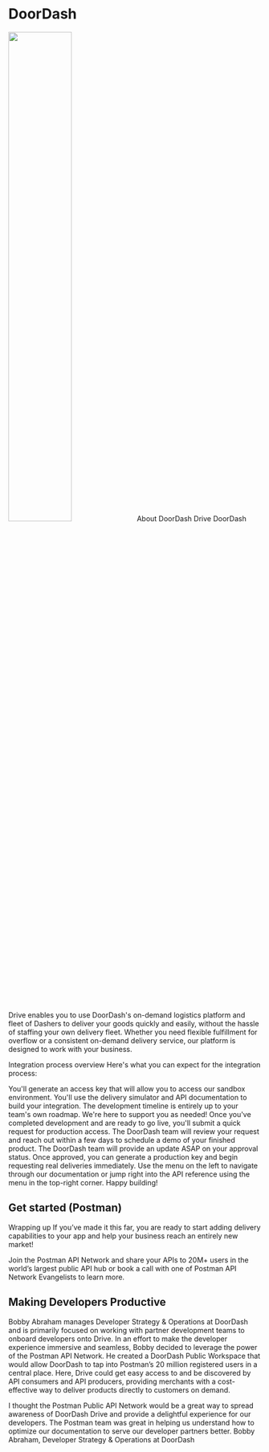 # DoorDash
<img  style="width: 50%;height:50%;" src="https://mma.prnewswire.com/media/534929/Logo_horizontal_red.jpg?p=facebook"/>
About DoorDash Drive
DoorDash Drive enables you to use DoorDash's on-demand logistics platform and fleet of Dashers to deliver your goods quickly and easily, without the hassle of staffing your own delivery fleet. Whether you need flexible fulfillment for overflow or a consistent on-demand delivery service, our platform is designed to work with your business.


Integration process overview
Here's what you can expect for the integration process:

You'll generate an access key that will allow you to access our sandbox environment.
You'll use the delivery simulator and API documentation to build your integration. The development timeline is entirely up to your team's own roadmap. We're here to support you as needed!
Once you've completed development and are ready to go live, you'll submit a quick request for production access.
The DoorDash team will review your request and reach out within a few days to schedule a demo of your finished product.
The DoorDash team will provide an update ASAP on your approval status. Once approved, you can generate a production key and begin requesting real deliveries immediately.
Use the menu on the left to navigate through our documentation or jump right into the API reference using the menu in the top-right corner. Happy building!

## Get started (Postman)

Wrapping up
If you’ve made it this far, you are ready to start adding delivery capabilities to your app and help your business reach an entirely new market!

Join the Postman API Network and share your APIs to 20M+ users in the world’s largest public API hub or book a call with one of Postman API Network Evangelists to learn more.


## Making Developers Productive
Bobby Abraham manages Developer Strategy & Operations at DoorDash and is primarily focused on working with partner development teams to onboard developers onto Drive. In an effort to make the developer experience immersive and seamless, Bobby decided to leverage the power of the Postman API Network. He created a DoorDash Public Workspace that would allow DoorDash to tap into Postman’s 20 million registered users in a central place. Here, Drive could get easy access to and be discovered by API consumers and API producers, providing merchants with a cost-effective way to deliver products directly to customers on demand.

I thought the Postman Public API Network would be a great way to spread awareness of DoorDash Drive and provide a delightful experience for our developers. The Postman team was great in helping us understand how to optimize our documentation to serve our developer partners better. Bobby Abraham, Developer Strategy & Operations at DoorDash
